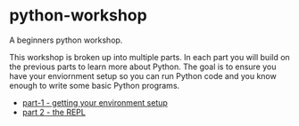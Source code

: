 # python-workshop

A beginners python workshop.

This workshop is broken up into multiple parts. In each part you will build on the previous parts to learn more about Python. The goal is to ensure you have your enviornment setup so you can run Python code and you know enough to write some basic Python programs.

- [part-1 - getting your environment setup](part-1-environment-setup/README.md)
- [part 2 - the REPL](part-2-the-repl/README.md)
